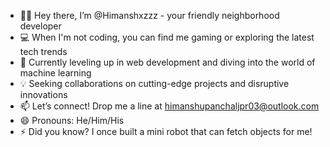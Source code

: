 - 👋🏼 Hey there, I’m @Himanshxzzz - your friendly neighborhood developer
- 💻 When I&#39;m not coding, you can find me gaming or exploring the latest tech trends
- 🌱 Currently leveling up in web development and diving into the world of machine learning
- 💡 Seeking collaborations on cutting-edge projects and disruptive innovations
- 📫 Let’s connect! Drop me a line at himanshupanchaljpr03@outlook.com
- 😄 Pronouns: He/Him/His
- ⚡ Did you know? I once built a mini robot that can fetch objects for me!
